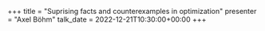 +++
title = "Suprising facts and counterexamples in optimization"
presenter = "Axel Böhm"
talk_date = 2022-12-21T10:30:00+00:00
+++
